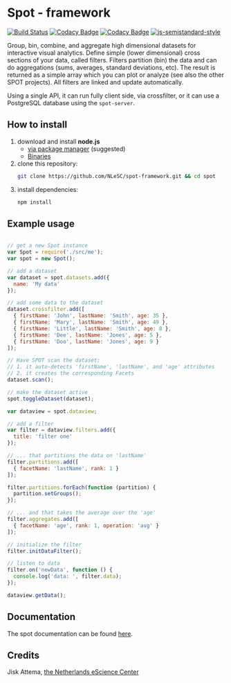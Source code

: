 # Spot - framework
[![Build Status](https://travis-ci.org/NLeSC/spot-framework.svg?branch=master)](https://travis-ci.org/NLeSC/spot-framework)
[![Codacy Badge](https://api.codacy.com/project/badge/Grade/783828d8433a49a8b33dfa3874e46f76)](https://www.codacy.com/app/NLeSC/spot-framework?utm_source=github.com&amp;utm_medium=referral&amp;utm_content=NLeSC/spot-framework&amp;utm_campaign=Badge_Grade)
[![Codacy Badge](https://api.codacy.com/project/badge/Coverage/783828d8433a49a8b33dfa3874e46f76)](https://www.codacy.com/app/NLeSC/spot-framework?utm_source=github.com&utm_medium=referral&utm_content=NLeSC/spot-framework&utm_campaign=Badge_Coverage)
[![js-semistandard-style](https://img.shields.io/badge/code%20style-semistandard-brightgreen.svg?style=flat-square)](https://github.com/Flet/semistandard)

Group, bin, combine, and aggregate high dimensional datasets for interactive visual analytics.
Define simple (lower dimensional) cross sections of your data, called filters.
Filters partition (bin) the data and can do aggregations (sums, averages, standard deviations, etc).
The result is returned as a simple array which you can plot or analyze (see also the other SPOT projects).
All filters are linked and update automatically.

Using a single API, it can run fully client side, via crossfilter, or it can use a PostgreSQL database using the `spot-server`.

## How to install

1. download and install **node.js**
    - [via package manager](https://nodejs.org/en/download/package-manager) (suggested)
    - [Binaries](https://nodejs.org/en/download)
2. clone this repository:
    ```bash
    git clone https://github.com/NLeSC/spot-framework.git && cd spot
    ```
3. install dependencies:
    ```bash
    npm install
    ```

## Example usage

```javascript

// get a new Spot instance
var Spot = require('./src/me');
var spot = new Spot();

// add a dataset
var dataset = spot.datasets.add({
  name: 'My data'
});

// add some data to the dataset
dataset.crossfilter.add([
  { firstName: 'John', lastName: 'Smith', age: 35 },
  { firstName: 'Mary', lastName: 'Smith', age: 49 },
  { firstName: 'Little', lastName: 'Smith', age: 8 },
  { firstName: 'Dee', lastName: 'Jones', age: 5 },
  { firstName: 'Doo', lastName: 'Jones', age: 9 }
]);

// Have SPOT scan the dataset:
// 1. it auto-detects 'firstName', 'lastName', and 'age' attributes
// 2. it creates the corresponding Facets
dataset.scan();

// make the dataset active
spot.toggleDataset(dataset);

var dataview = spot.dataview;

// add a filter
var filter = dataview.filters.add({
  title: 'filter one'
});

// ... that partitions the data on 'lastName'
filter.partitions.add([
  { facetName: 'lastName', rank: 1 }
]);

filter.partitions.forEach(function (partition) {
  partition.setGroups();
});

// ... and that takes the average over the 'age'
filter.aggregates.add([
  { facetName: 'age', rank: 1, operation: 'avg' }
]);

// initialize the filter
filter.initDataFilter();

// listen to data
filter.on('newData', function () {
  console.log('data: ', filter.data);
});

dataview.getData();
```

## Documentation

The spot documentation can be found [here](https://nlesc.github.io/spot-framework).

## Credits

Jisk Attema, [the Netherlands eScience Center](http://nlesc.nl)
